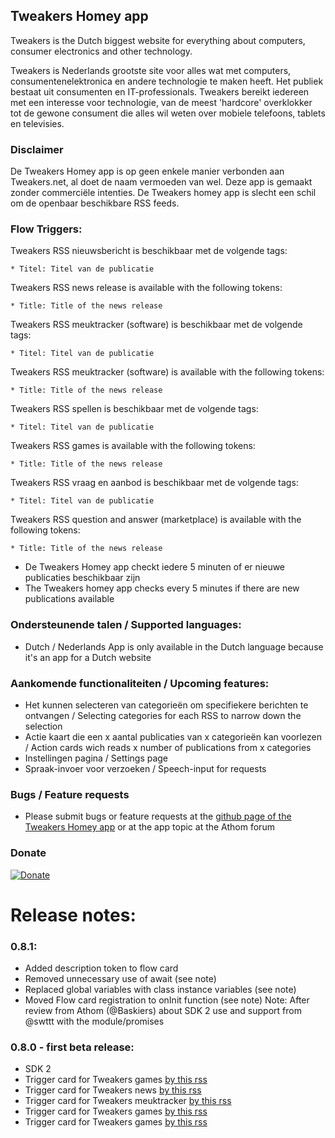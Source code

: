 ## Tweakers Homey app
Tweakers is the Dutch biggest website for everything about  computers, consumer electronics and other technology.

Tweakers is Nederlands grootste site voor alles wat met computers, consumentenelektronica en andere technologie te maken heeft. Het publiek bestaat uit consumenten en IT-professionals. Tweakers bereikt iedereen met een interesse voor technologie, van de meest 'hardcore' overklokker tot de gewone consument die alles wil weten over mobiele telefoons, tablets en televisies.

### Disclaimer
De Tweakers Homey app is op geen enkele manier verbonden aan Tweakers.net, al doet de naam vermoeden van wel. Deze app is gemaakt zonder commerciële intenties.
De Tweakers homey app is slecht een schil om de openbaar beschikbare RSS feeds.

### Flow Triggers:
Tweakers RSS nieuwsbericht is beschikbaar met de volgende tags:
```
* Titel: Titel van de publicatie
```

Tweakers RSS news release is available with the following tokens:
```
* Title: Title of the news release
```

Tweakers RSS meuktracker (software) is beschikbaar met de volgende tags:
```
* Titel: Titel van de publicatie
```

Tweakers RSS meuktracker (software) is available with the following tokens:
```
* Title: Title of the news release
```

Tweakers RSS spellen is beschikbaar met de volgende tags:
```
* Titel: Titel van de publicatie
```

Tweakers RSS games is available with the following tokens:
```
* Title: Title of the news release
```

Tweakers RSS vraag en aanbod is beschikbaar met de volgende tags:
```
* Titel: Titel van de publicatie
```

Tweakers RSS question and answer (marketplace) is available with the following tokens:
```
* Title: Title of the news release
```

* De Tweakers Homey app checkt iedere 5 minuten of er nieuwe publicaties beschikbaar zijn
* The Tweakers homey app checks every 5 minutes if there are new publications available

### Ondersteunende talen / Supported languages:
* Dutch / Nederlands
App is only available in the Dutch language because it's an app for a Dutch website

### Aankomende functionaliteiten / Upcoming features:
* Het kunnen selecteren van categorieën om specifiekere berichten te ontvangen / Selecting categories for each RSS to narrow down the selection
* Actie kaart die een x aantal publicaties van x categorieën kan voorlezen / Action cards wich reads  x number of publications from x categories
* Instellingen pagina / Settings page
* Spraak-invoer voor verzoeken / Speech-input for requests

### Bugs / Feature requests
* Please submit bugs or feature requests at the [github page of the Tweakers Homey app](https://github.com/lubbertkramer/net.tweakers.homey) or at the app topic at the Athom forum


### Donate
[![Donate](https://www.paypalobjects.com/webstatic/en_US/i/btn/png/btn_donate_92x26.png)](https://paypal.me/lubbertkramer)

# Release notes:

### 0.8.1:
* Added description token to flow card
* Removed unnecessary use of await (see note)
* Replaced global variables with class instance variables (see note)
* Moved Flow card registration to onInit function (see note)
Note: After review from Athom (@Baskiers) about SDK 2 use and support from @swttt with the module/promises


### 0.8.0 - first beta release:
* SDK 2
* Trigger card for Tweakers games [by this rss](http://feeds.feedburner.com/tweakers/mixed)
* Trigger card for Tweakers news [by this rss](http://feeds.feedburner.com/tweakers/nieuws)
* Trigger card for Tweakers meuktracker [by this rss](http://feeds.feedburner.com/tweakers/meuktracker)
* Trigger card for Tweakers games [by this rss](http://feeds.feedburner.com/tweakers/games)
* Trigger card for Tweakers games [by this rss](https://tweakers.net/feeds/va.xml)
